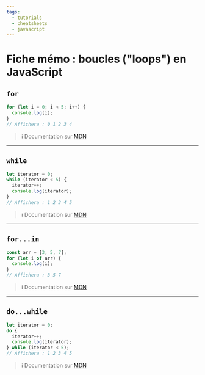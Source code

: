 ```yaml
---
tags:
  - tutorials
  - cheatsheets
  - javascript
---
```


# Fiche mémo : boucles ("loops") en JavaScript

## `for`

```js
for (let i = 0; i < 5; i++) {
  console.log(i);
}
// Affichera : 0 1 2 3 4
```

> ℹ️ Documentation sur [MDN](https://developer.mozilla.org/fr/docs/Web/JavaScript/Reference/Statements/for)

---

## `while`

```js
let iterator = 0;
while (iterator < 5) {
  iterator++;
  console.log(iterator);
}
// Affichera : 1 2 3 4 5
```

> ℹ️ Documentation sur [MDN](https://developer.mozilla.org/fr/docs/Web/JavaScript/Reference/Statements/while)

---

## `for...in`

```js
const arr = [3, 5, 7];
for (let i of arr) {
  console.log(i);
}
// Affichera : 3 5 7
```

> ℹ️ Documentation sur [MDN](https://developer.mozilla.org/fr/docs/Web/JavaScript/Reference/Statements/for...in)

---

## `do...while`

```js
let iterator = 0;
do {
  iterator++;
  console.log(iterator);
} while (iterator < 5);
// Affichera : 1 2 3 4 5
```

> ℹ️ Documentation sur [MDN](https://developer.mozilla.org/fr/docs/Web/JavaScript/Reference/Statements/do...while)
